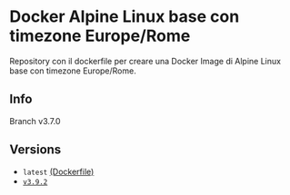 # Docker Alpine Linux base con timezone Europe/Rome

Repository con il dockerfile per creare una Docker Image di Alpine Linux base con timezone Europe/Rome.

## Info

Branch v3.7.0

## Versions

- `latest` [(Dockerfile)](https://github.com/scolagreco/alpine-base/blob/master/Dockerfile)
- [`v3.9.2`](https://github.com/scolagreco/alpine-base/releases/tag/v3.9.2)
